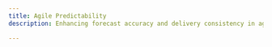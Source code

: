 ```yaml
---
title: Agile Predictability
description: Enhancing forecast accuracy and delivery consistency in agile teams.

---
```


